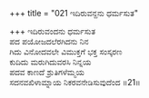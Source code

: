 +++
title = "021 ಇದಿರುವನ್ದನು ಧರ್ಮಸುತ"

+++
ಇದಿರುವಂದನು ಧರ್ಮಸುತ  
ಪದ ಪಯೋಜದಲೆರಗಿದನು ನಿನ  
ಗಿದು ವಿನೋದವಲೇ ವಿಮುಕ್ತಗೆ ಭಕ್ತ ಸಂಸ್ಕರಣ   
ಕುದಿದು ಮರುಗಿದುವರಸಿ ನಿನ್ನಯ   
ಪದವ ಕಾಣದೆ ಶ್ರುತಿಗಳೆಮ್ಮಯ   
ಸದನವಖಿಳಾಮ್ನಾಯ ನಿಕರವನೇಡಿಸುವುದೆಂದ    ॥21॥